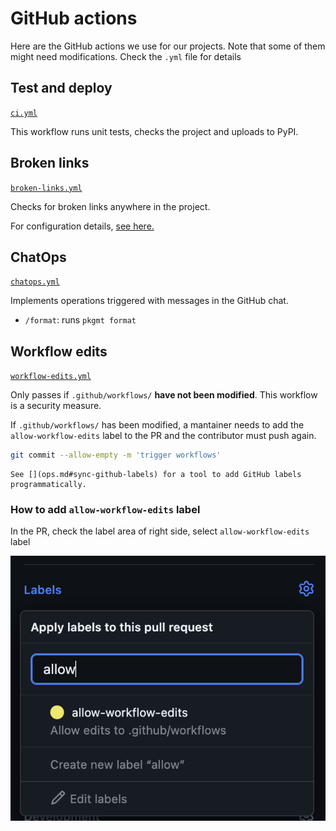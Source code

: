 # GitHub actions

Here are the GitHub actions we use for our projects. Note that some of them might need modifications. Check the `.yml` file for details

## Test and deploy

[`ci.yml`](../sample-github-workflows/ci.yml)

This workflow runs unit tests, checks the project and uploads to PyPI.

## Broken links

[`broken-links.yml`](../sample-github-workflows/broken-links.yml)

Checks for broken links anywhere in the project.

For configuration details, [see here.](https://pkgmt.readthedocs.io/en/latest/check-links.html)

## ChatOps

[`chatops.yml`](../sample-github-workflows/chatops.yml)

Implements operations triggered with messages in the GitHub chat.

- `/format`: runs `pkgmt format`

## Workflow edits

[`workflow-edits.yml`](../sample-github-workflows/workflow-edits.yml)

Only passes if `.github/workflows/` **have not been modified**. This workflow is a security measure.

If `.github/workflows/` has been modified, a mantainer needs to add the `allow-workflow-edits` label to the PR and the contributor must push again.

```sh
git commit --allow-empty -m 'trigger workflows'
```

```{tip}
See [](ops.md#sync-github-labels) for a tool to add GitHub labels programmatically.
```

### How to add `allow-workflow-edits` label

In the PR, check the label area of right side, select `allow-workflow-edits` label

![example](allow-workflow-edits-example.png)